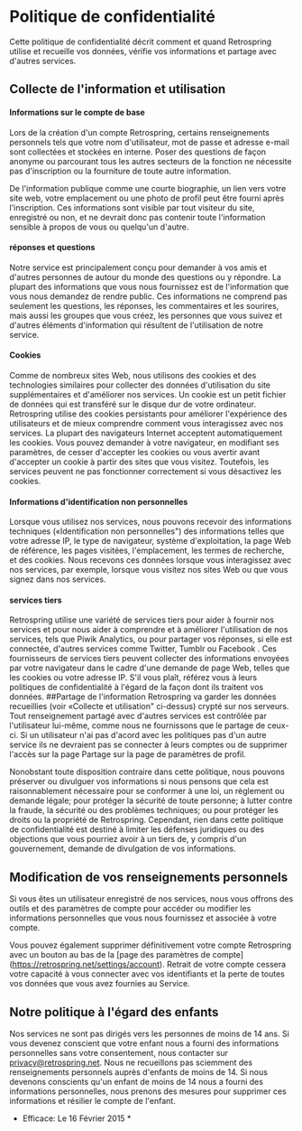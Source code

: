 
# Politique de confidentialité
Cette politique de confidentialité décrit comment et quand Retrospring utilise et recueille vos données, vérifie vos informations et partage avec d'autres services.
## Collecte de l'information et utilisation
#### Informations sur le compte de base
Lors de la création d'un compte Retrospring, certains renseignements personnels tels que votre nom d'utilisateur, mot de passe et adresse e-mail sont collectées et stockées en interne. Poser des questions de façon anonyme ou parcourant tous les autres secteurs de la fonction ne nécessite pas d'inscription ou la fourniture de toute autre information.

De l'information publique comme une courte biographie, un lien vers votre site web, votre emplacement ou une photo de profil peut être fourni après l'inscription. Ces informations sont visible par tout visiteur du site, enregistré ou non, et ne devrait donc pas contenir toute l'information sensible à propos de vous ou quelqu'un d'autre.
#### réponses et questions
Notre service est principalement conçu pour demander à vos amis et d'autres personnes de autour du monde des questions ou y répondre. La plupart des informations que vous nous fournissez est de l'information que vous nous demandez de rendre public. Ces informations ne comprend pas seulement les questions, les réponses, les commentaires et les sourires, mais aussi les groupes que vous créez, les personnes que vous suivez et d'autres éléments d'information qui résultent de l'utilisation de notre service.
#### Cookies
Comme de nombreux sites Web, nous utilisons des cookies et des technologies similaires pour collecter des données d'utilisation du site supplémentaires et d'améliorer nos services. Un cookie est un petit fichier de données qui est transféré sur le disque dur de votre ordinateur. Retrospring utilise des cookies persistants pour améliorer l'expérience des utilisateurs et de mieux comprendre comment vous interagissez avec nos services. La plupart des navigateurs Internet acceptent automatiquement les cookies. Vous pouvez demander à votre navigateur, en modifiant ses paramètres, de cesser d'accepter les cookies ou vous avertir avant d'accepter un cookie à partir des sites que vous visitez. Toutefois, les services peuvent ne pas fonctionner correctement si vous désactivez les cookies.
#### Informations d'identification non personnelles
Lorsque vous utilisez nos services, nous pouvons recevoir des informations techniques («Identification non personnelles") des informations telles que votre adresse IP, le type de navigateur, système d'exploitation, la page Web de référence, les pages visitées, l'emplacement, les termes de recherche, et des cookies. Nous recevons ces données lorsque vous interagissez avec nos services, par exemple, lorsque vous visitez nos sites Web ou que vous signez dans nos services.
#### services tiers
Retrospring utilise une variété de services tiers pour aider à fournir nos services et pour nous aider à comprendre et à améliorer l'utilisation de nos services, tels que Piwik Analytics, ou pour partager vos réponses, si elle est connectée, d'autres services comme Twitter, Tumblr ou Facebook . Ces fournisseurs de services tiers peuvent collecter des informations envoyées par votre navigateur dans le cadre d'une demande de page Web, telles que les cookies ou votre adresse IP. S'il vous plaît, référez vous à leurs politiques de confidentialité à l'égard de la façon dont ils traitent vos données.
##Partage de l'information
Retrospring va garder les données recueillies (voir «Collecte et utilisation" ci-dessus) crypté sur nos serveurs. Tout renseignement partagé avec d'autres services est contrôlée par l'utilisateur lui-même, comme nous ne fournissons que le partage de ceux-ci. Si un utilisateur n'ai pas d'acord avec les politiques pas d'un autre service  ils ne devraient pas se connecter à leurs comptes ou de supprimer l'accès sur la page Partage sur la page de paramètres de profil.

Nonobstant toute disposition contraire dans cette politique, nous pouvons préserver ou divulguer vos informations si nous pensons que cela est raisonnablement nécessaire pour se conformer à une loi, un règlement ou demande légale; pour protéger la sécurité de toute personne; à lutter contre la fraude, la sécurité ou des problèmes techniques; ou pour protéger les droits ou la propriété de Retrospring. Cependant, rien dans cette politique de confidentialité est destiné à limiter les défenses juridiques ou des objections que vous pourriez avoir à un tiers de, y compris d'un gouvernement, demande de divulgation de vos informations.
## Modification de vos renseignements personnels
Si vous êtes un utilisateur enregistré de nos services, nous vous offrons des outils et des paramètres de compte pour accéder ou modifier les informations personnelles que vous nous fournissez et associée à votre compte.

Vous pouvez également supprimer définitivement votre compte Retrospring avec un bouton au bas de la [page des paramètres de compte] (https://retrospring.net/settings/account). Retrait de votre compte cessera votre capacité à vous connecter avec vos identifiants et la perte de toutes vos données que vous avez fournies au Service.
## Notre politique à l'égard des enfants
Nos services ne sont pas dirigés vers les personnes de moins de 14 ans. Si vous devenez conscient que votre enfant nous a fourni des informations personnelles sans votre consentement, nous contacter sur privacy@retrospring.net. Nous ne recueillons pas sciemment des renseignements personnels auprès d'enfants de moins de 14. Si nous devenons conscients qu'un enfant de moins de 14 nous a fourni des informations personnelles, nous prenons des mesures pour supprimer ces informations et résilier le compte de l'enfant.

* Efficace: Le 16 Février 2015 *
